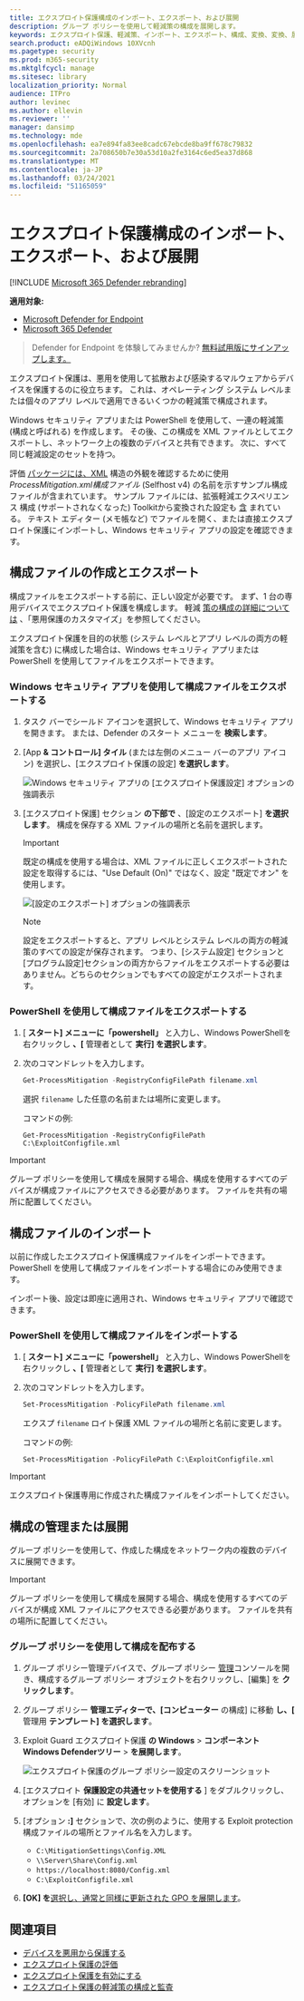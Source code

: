 ```yaml
---
title: エクスプロイト保護構成のインポート、エクスポート、および展開
description: グループ ポリシーを使用して軽減策の構成を展開します。
keywords: エクスプロイト保護、軽減策、インポート、エクスポート、構成、変換、変換、展開、インストール
search.product: eADQiWindows 10XVcnh
ms.pagetype: security
ms.prod: m365-security
ms.mktglfcycl: manage
ms.sitesec: library
localization_priority: Normal
audience: ITPro
author: levinec
ms.author: ellevin
ms.reviewer: ''
manager: dansimp
ms.technology: mde
ms.openlocfilehash: ea7e894fa83ee8cadc67ebcde8ba9ff678c79832
ms.sourcegitcommit: 2a708650b7e30a53d10a2fe3164c6ed5ea37d868
ms.translationtype: MT
ms.contentlocale: ja-JP
ms.lasthandoff: 03/24/2021
ms.locfileid: "51165059"
---
```

# <a name="import-export-and-deploy-exploit-protection-configurations"></a>エクスプロイト保護構成のインポート、エクスポート、および展開

[!INCLUDE [Microsoft 365 Defender rebranding](../../includes/microsoft-defender.md)]


**適用対象:**
- [Microsoft Defender for Endpoint](https://go.microsoft.com/fwlink/p/?linkid=2154037)
- [Microsoft 365 Defender](https://go.microsoft.com/fwlink/?linkid=2118804)

> Defender for Endpoint を体験してみませんか? [無料試用版にサインアップします。](https://www.microsoft.com/microsoft-365/windows/microsoft-defender-atp?ocid=docs-wdatp-exposedapis-abovefoldlink) 


エクスプロイト保護は、悪用を使用して拡散および感染するマルウェアからデバイスを保護するのに役立ちます。 これは、オペレーティング システム レベルまたは個々のアプリ レベルで適用できるいくつかの軽減策で構成されます。

Windows セキュリティ アプリまたは PowerShell を使用して、一連の軽減策 (構成と呼ばれる) を作成します。 その後、この構成を XML ファイルとしてエクスポートし、ネットワーク上の複数のデバイスと共有できます。 次に、すべて同じ軽減設定のセットを持つ。

評価 [パッケージには、XML](https://demo.wd.microsoft.com/Page/EP) 構造の外観を確認するために使用 *ProcessMitigation.xml構成ファイル* (Selfhost v4) の名前を示すサンプル構成ファイルが含まれています。 サンプル ファイルには、拡張軽減エクスペリエンス 構成 (サポートされなくなった) Toolkitから変換された設定も [含](https://support.microsoft.com/en-us/help/2458544/the-enhanced-mitigation-experience-toolkit) まれている。 テキスト エディター (メモ帳など) でファイルを開く、または直接エクスプロイト保護にインポートし、Windows セキュリティ アプリの設定を確認できます。

## <a name="create-and-export-a-configuration-file"></a>構成ファイルの作成とエクスポート

構成ファイルをエクスポートする前に、正しい設定が必要です。 まず、1 台の専用デバイスでエクスプロイト保護を構成します。 軽減 [策の構成の詳細については](customize-exploit-protection.md) 、「悪用保護のカスタマイズ」を参照してください。

エクスプロイト保護を目的の状態 (システム レベルとアプリ レベルの両方の軽減策を含む) に構成した場合は、Windows セキュリティ アプリまたは PowerShell を使用してファイルをエクスポートできます。

### <a name="use-the-windows-security-app-to-export-a-configuration-file"></a>Windows セキュリティ アプリを使用して構成ファイルをエクスポートする

1. タスク バーでシールド アイコンを選択して、Windows セキュリティ アプリを開きます。 または、Defender のスタート メニューを **検索します**。

2. [App **& コントロール] タイル** (または左側のメニュー バーのアプリ アイコン) を選択し、[エクスプロイト保護の設定] **を選択します**。

    ![Windows セキュリティ アプリの [エクスプロイト保護設定] オプションの強調表示](/microsoft-365/security/defender-endpoint/images/wdsc-exp-prot)

3. [エクスプロイト保護] セクション **の下部で** 、[設定のエクスポート] **を選択します**。 構成を保存する XML ファイルの場所と名前を選択します。

    > [!IMPORTANT]
    > 既定の構成を使用する場合は、XML ファイルに正しくエクスポートされた設定を取得するには、"Use Default (On)" ではなく、設定 "既定でオン" を使用します。

    ![[設定のエクスポート] オプションの強調表示](/microsoft-365/security/defender-endpoint/images/wdsc-exp-prot-export)

    > [!NOTE]
    > 設定をエクスポートすると、アプリ レベルとシステム レベルの両方の軽減策のすべての設定が保存されます。 つまり、[システム設定] セクションと [プログラム設定]セクションの両方からファイルをエクスポートする必要はありません。どちらのセクションでもすべての設定がエクスポートされます。

### <a name="use-powershell-to-export-a-configuration-file"></a>PowerShell を使用して構成ファイルをエクスポートする

1. [ **スタート] メニューに「powershell」** と入力し、Windows PowerShellを右クリックし **、[** 管理者として **実行] を選択します**。
2. 次のコマンドレットを入力します。

    ```PowerShell
    Get-ProcessMitigation -RegistryConfigFilePath filename.xml
    ```

    選択 `filename` した任意の名前または場所に変更します。

    コマンドの例:

    `Get-ProcessMitigation -RegistryConfigFilePath C:\ExploitConfigfile.xml`

> [!IMPORTANT]
> グループ ポリシーを使用して構成を展開する場合、構成を使用するすべてのデバイスが構成ファイルにアクセスできる必要があります。 ファイルを共有の場所に配置してください。

## <a name="import-a-configuration-file"></a>構成ファイルのインポート

以前に作成したエクスプロイト保護構成ファイルをインポートできます。 PowerShell を使用して構成ファイルをインポートする場合にのみ使用できます。

インポート後、設定は即座に適用され、Windows セキュリティ アプリで確認できます。

### <a name="use-powershell-to-import-a-configuration-file"></a>PowerShell を使用して構成ファイルをインポートする

1. [ **スタート] メニューに「powershell」** と入力し、Windows PowerShellを右クリックし **、[** 管理者として **実行] を選択します**。
2. 次のコマンドレットを入力します。

    ```PowerShell
    Set-ProcessMitigation -PolicyFilePath filename.xml
    ```

    エクスプ `filename` ロイト保護 XML ファイルの場所と名前に変更します。

    コマンドの例:

    `Set-ProcessMitigation -PolicyFilePath C:\ExploitConfigfile.xml`

> [!IMPORTANT]
>
> エクスプロイト保護専用に作成された構成ファイルをインポートしてください。

## <a name="manage-or-deploy-a-configuration"></a>構成の管理または展開

グループ ポリシーを使用して、作成した構成をネットワーク内の複数のデバイスに展開できます。

> [!IMPORTANT]
> グループ ポリシーを使用して構成を展開する場合、構成を使用するすべてのデバイスが構成 XML ファイルにアクセスできる必要があります。 ファイルを共有の場所に配置してください。

### <a name="use-group-policy-to-distribute-the-configuration"></a>グループ ポリシーを使用して構成を配布する

1. グループ ポリシー管理デバイスで、グループ ポリシー [管理](https://docs.microsoft.com/previous-versions/windows/desktop/gpmc/group-policy-management-console-portal)コンソールを開き、構成するグループ ポリシー オブジェクトを右クリックし、[編集] を **クリックします**。

2. グループ ポリシー **管理エディターで、[コンピューター** の構成] に移動 **し、[** 管理用 **テンプレート] を選択します**。

3. Exploit Guard エクスプロイト保護 **の Windows**  >  **コンポーネントWindows Defenderツリー**  >  **を展開します**。

    ![エクスプロイト保護のグループ ポリシー設定のスクリーンショット](/microsoft-365/security/defender-endpoint/images/exp-prot-gp)

4. [エクスプロイト **保護設定の共通セットを使用する** ] をダブルクリックし、オプションを [有効] に **設定します**。

5. [オプション **:]** セクションで、次の例のように、使用する Exploit protection 構成ファイルの場所とファイル名を入力します。

    * `C:\MitigationSettings\Config.XML`
    * `\\Server\Share\Config.xml`
    * `https://localhost:8080/Config.xml`
    * `C:\ExploitConfigfile.xml`

6. **[OK] を**[選択し、通常と同様に更新された GPO を展開します](https://docs.microsoft.com/windows/win32/srvnodes/group-policy)。

## <a name="see-also"></a>関連項目

- [デバイスを悪用から保護する](exploit-protection.md)
- [エクスプロイト保護の評価](evaluate-exploit-protection.md)
- [エクスプロイト保護を有効にする](enable-exploit-protection.md)
- [エクスプロイト保護の軽減策の構成と監査](customize-exploit-protection.md)
